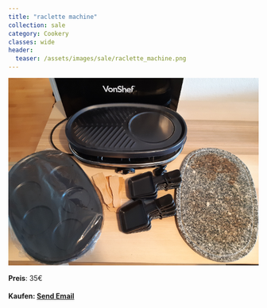 ```yaml
---
title: "raclette machine"
collection: sale
category: Cookery
classes: wide
header: 
  teaser: /assets/images/sale/raclette_machine.png
---
```




<a href="">
  <img src="/assets/images/sale/raclette_machine.png" alt="raclette machine">
</a>

**Preis**: 35€


#### Kaufen: <a href = "mailto:digitaldasler@gmail.com?subject=raclette machine">Send Email</a>

